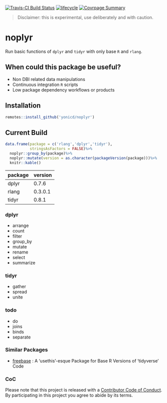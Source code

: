 
<!-- README.md is generated from README.Rmd. Please edit that file -->

[![Travis-CI Build
Status](https://travis-ci.org/yonicd/noplyr.svg?branch=master)](https://travis-ci.org/yonicd/noplyr)
[![lifecycle](https://img.shields.io/badge/lifecycle-experimental-orange.svg)](https://www.tidyverse.org/lifecycle/#experimental)
[![Covrpage
Summary](https://img.shields.io/badge/covrpage-Last_Build_2019_01_12-yellowgreen.svg)](http://tinyurl.com/y8wab3dk)

> Disclaimer: this is experimental, use deliberately and with caution.

# noplyr

Run basic functions of `dplyr` and `tidyr` with only base `R` and
`rlang`.

## When could this package be useful?

  - Non DBI related data manipulations
  - Continuous integration `R` scripts
  - Low package dependency workflows or products

## Installation

``` r
remotes::install_github('yonicd/noplyr')
```

## Current Build

``` r
data.frame(package = c('rlang','dplyr','tidyr'),
           stringsAsFactors = FALSE)%>%
  noplyr::group_by(package)%>%
  noplyr::mutate(version = as.character(packageVersion(package)))%>%
  knitr::kable()
```

| package | version |
| :------ | :------ |
| dplyr   | 0.7.6   |
| rlang   | 0.3.0.1 |
| tidyr   | 0.8.1   |

### dplyr

  - arrange
  - count
  - filter
  - group\_by
  - mutate
  - rename
  - select
  - summarize

### tidyr

  - gather
  - spread
  - unite

### todo

  - do
  - joins
  - binds
  - separate

### Similar Packages

  - [freebase](https://github.com/hrbrmstr/freebase) : A ‘usethis’-esque
    Package for Base R Versions of ‘tidyverse’ Code

### CoC

Please note that this project is released with a [Contributor Code of
Conduct](CODE_OF_CONDUCT.md). By participating in this project you agree
to abide by its terms.

